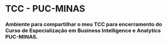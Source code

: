 # TCC - PUC-MINAS
### Ambiente para compartilhar o meu TCC para encerramento do Curso de Especialização em Business Intelligence e Analytics  PUC-MINAS.
